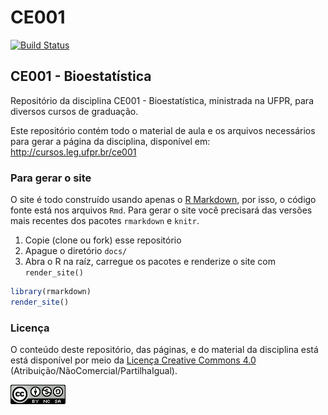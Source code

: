 # CE001

[![Build Status](https://travis-ci.org/fernandomayer/ce083.svg?branch=master)](https://travis-ci.org/fernandomayer/ce083)

## CE001 - Bioestatística

Repositório da disciplina CE001 - Bioestatística, ministrada na UFPR,
para diversos cursos de graduação.

Este repositório contém todo o material de aula e os arquivos
necessários para gerar a página da disciplina, disponível em:
http://cursos.leg.ufpr.br/ce001

### Para gerar o site

O site é todo construído usando apenas o [R Markdown][], por isso, o
código fonte está nos arquivos `Rmd`. Para gerar o site você precisará
das versões mais recentes dos pacotes `rmarkdown` e `knitr`.

1. Copie (clone ou fork) esse repositório
2. Apague o diretório `docs/`
3. Abra o R na raíz, carregue os pacotes e renderize o site com
   `render_site()`

```r
library(rmarkdown)
render_site()
```

### Licença

O conteúdo deste repositório, das páginas, e do material da disciplina
está está disponível por meio da [Licença Creative Commons 4.0][]
(Atribuição/NãoComercial/PartilhaIgual).

![Licença Creative Commons 4.0](img/CC_by-nc-sa_88x31.png)


[Licença Creative Commons 4.0]: https://creativecommons.org/licenses/by-nc-sa/4.0/deed.pt_BR
[R Markdown]: http://rmarkdown.rstudio.com
